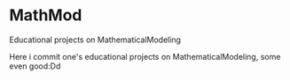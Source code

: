 # MathMod
Educational projects on MathematicalModeling

Here i commit one's educational projects on MathematicalModeling, some even good:Dd 
